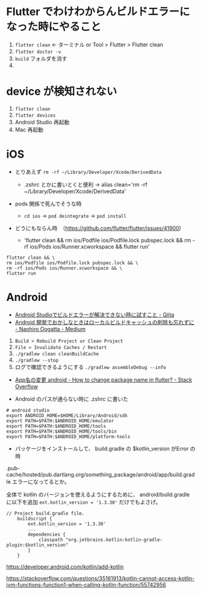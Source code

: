 # Flutter でわけわからんビルドエラーになった時にやること

1. `flutter clean` ← ターミナル or  Tool > Flutter > Flutter clean
2. `flutter doctor -v`
3. `build` フォルダを消す
4. 

# device が検知されない

1. `flutter clean`
2. `flutter devices`
3. Android Studio 再起動
4. Mac 再起動


# iOS

- とりあえず `rm -rf ~/Library/Developer/Xcode/DerivedData`
  - .zshrc とかに書いとくと便利 → alias clean='rm -rf ~/Library/Developer/Xcode/DerivedData'

- pods 関係で死んでそうな時
  - `cd ios` → `pod deintegrate` → `pod install`

- どうにもならん時　（https://github.com/flutter/flutter/issues/41900)
  - 'flutter clean && rm ios/Podfile ios/Podfile.lock pubspec.lock && rm -rf ios/Pods ios/Runner.xcworkspace && flutter run'

```
flutter clean && \
rm ios/Podfile ios/Podfile.lock pubspec.lock && \
rm -rf ios/Pods ios/Runner.xcworkspace && \ 
flutter run
```




# Android


- [Android Studioでビルドエラーが解決できない時に試すこと - Qiita](https://qiita.com/ikemura23/items/28cc9e30029200ee3b92)
- [Android 開発でおかしなときはローカルビルドキャッシュの削除も忘れずに - Naohiro Oogatta - Medium](https://medium.com/@oogatta/android-%E9%96%8B%E7%99%BA%E3%81%A7%E3%81%8A%E3%81%8B%E3%81%97%E3%81%AA%E3%81%A8%E3%81%8D%E3%81%AF%E3%83%AD%E3%83%BC%E3%82%AB%E3%83%AB%E3%83%93%E3%83%AB%E3%83%89%E3%82%AD%E3%83%A3%E3%83%83%E3%82%B7%E3%83%A5%E3%81%AE%E5%89%8A%E9%99%A4%E3%82%82%E5%BF%98%E3%82%8C%E3%81%9A%E3%81%AB-c6ed1b0d4fd3)

1. `Build > Rebuild Project or Clean Project `
2. `File > Invalidate Caches / Restart`
3. `./gradlew clean cleanBuildCache`
4. `./gradlew --stop`
5. ログで確認できるようにする `./gradlew assembleDebug --info` 



- [App名の変更 android - How to change package name in flutter? - Stack Overflow](https://stackoverflow.com/questions/51534616/how-to-change-package-name-in-flutter)

- Android のパスが通らない時に .zshrc に書いた

```
# android studio
export ANDROID_HOME=$HOME/Library/Android/sdk
export PATH=$PATH:$ANDROID_HOME/emulator
export PATH=$PATH:$ANDROID_HOME/tools
export PATH=$PATH:$ANDROID_HOME/tools/bin
export PATH=$PATH:$ANDROID_HOME/platform-tools
```

- パッケージをインストールして、 build.gradle の $kotlin_version がError の時

.pub-cache/hosted/pub.dartlang.org/something_package/android/app/build.gradle エラーになってるとか。

全体で kotlin のバージョンを使えるようにするために、 android/build.gradle に以下を追加
`ext.kotlin_version = '1.3.30'` だけでもよさげ。

```
// Project build.gradle file.
    buildscript {
        ext.kotlin_version = '1.3.30'
        ...
        dependencies {
            classpath "org.jetbrains.kotlin:kotlin-gradle-plugin:$kotlin_version"
        }
    }

```


https://developer.android.com/kotlin/add-kotlin

https://stackoverflow.com/questions/35161913/kotlin-cannot-access-kotlin-jvm-functions-function1-when-calling-kotlin-function/55742956
